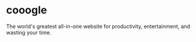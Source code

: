 # cooogle
The world's greatest all-in-one website for productivity, entertainment, and wasting your time.
